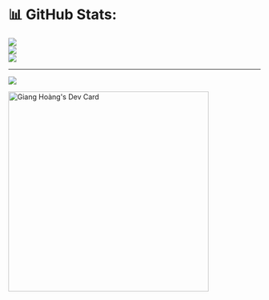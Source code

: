 # 📊 GitHub Stats:
![](https://github-readme-stats.vercel.app/api?username=GiangHoang9912&theme=dark&hide_border=false&include_all_commits=false&count_private=false)<br/>
![](https://github-readme-streak-stats.herokuapp.com/?user=GiangHoang9912&theme=dark&hide_border=false)<br/>
![](https://github-readme-stats.vercel.app/api/top-langs/?username=GiangHoang9912&theme=dark&hide_border=false&include_all_commits=false&count_private=false&layout=compact)

---
[![](https://visitcount.itsvg.in/api?id=GiangHoang9912&icon=0&color=0)](https://visitcount.itsvg.in)

<!-- Proudly created with GPRM ( https://gprm.itsvg.in ) -->
<!---
GiangHoang9912/GiangHoang9912 is a ✨ special ✨ repository because its `README.md` (this file) appears on your GitHub profile.
You can click the Preview link to take a look at your changes.
--->
<a href="https://app.daily.dev/gianghoang1209"><img src="https://api.daily.dev/devcards/681823259906468094808bb874b7779f.png?r=not" width="400" alt="Giang Hoàng's Dev Card"/></a>
